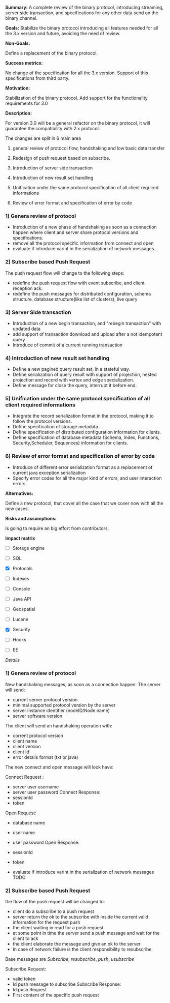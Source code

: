 **Summary:**
A complete review of the binary protocol, introducing streaming, server side transaction, and specifications for any other data send on the binary channel.

**Goals:**
Stabilize the binary protocol introducing all features needed for all the 3.x version and future, avoiding the need of review.

**Non-Goals:**

Define a replacement of the binary protocol.

**Success metrics:**

No change of the specification for all the 3.x version.
Support of this specifications from third party.

**Motivation:**

Stabilization of the binary protocol.
Add support for the functionality requirements for 3.0

**Description:**

For version 3.0 will be a general refactor on the binary protocol, it will guarantee the compatibility with 2.x protocol.

The changes are split in 6 main area

1. general review of protocol flow, handshaking and low basic data transfer

2. Redesign of push request based on subscribe.

3. Introduction of server side transaction

4. Introduction of new result set handling

5. Unification under the same protocol specification of all client required informations

6. Review of error format and specification of error by code


### 1) Genera review of protocol 

 - Introduction of a new phase of handshaking as soon as a connection happen where client and server share protocol versions and specifications.
 - remove all the protocol specific information from connect and open
 - evaluate if introduce varint in the serialization of network messages.


### 2)  Subscribe based Push Request 

The push request flow will change to the following steps:

 - redefine the push request flow with event subscribe, and client reception ack.
 - redefine the push messages for distributed configuration, schema structure, database structure(like list of clusters), live query


### 3) Server Side transaction

 - Introduction of a new begin transaction, and "rebegin transaction" with updated data
 - add support of transaction download and upload after a not idempotent query
 - Introduce of commit of a current running transaction


### 4) Introduction of new result set handling

 - Define a new pagined query result set, in a stateful way.
 - Define serialization of query result with support of  projection, nested projection and record with vertex and edge specialization.
 - Define message for close the query, interrupt it before end.


### 5) Unification under the same protocol specification of all client required informations

 - Integrate the record serialization format in the protocol, making it to follow the protocol versions.
 - Define specification of storage metadata.
 - Define specification of distributed configuration information for clients.
 - Define specification of database metadata (Schema, Index, Functions, Security,Scheduler, Sequences) information for clients.

### 6)  Review of error format and specification of error by code

 - Introduce of different error serialization format as a replacement of current java exception serialization
 - Specify error codes for all the major kind of errors, and user interaction errors.


**Alternatives:**

Define a new protocol, that cover all the case that we cover now with all the new cases.

**Risks and assumptions:**

Is going to require an big effort from contributors.

**Impact matrix**

- [ ] Storage engine
- [ ] SQL
- [x] Protocols
- [ ] Indexes
- [ ] Console
- [ ] Java API
- [ ] Geospatial
- [ ] Lucene
- [x] Security
- [ ] Hooks
- [ ] EE


*Details*

### 1) Genera review of protocol 

New handshaking messages, as soon as a connection happen:
The server will send:
 - current server protocol version
 - minimal supported protocol version by the server
 - server instance identifier (nodeID/Node name)
 - server software version 
 
 The client will send an handshaking operation with:
 - corrent protocol version
 - client name
 - client version
 - client id
 - error details format (txt or java)
 
 The new connect and open message will look have:
 
 Connect Request :
 - server user username
 - server user password
 Connect Response:
 - sessionId
 - token
 
 Open Request:
  - database name
  - user name
  - user password
 Open Response:
  - sessionId
  - token
 
 - evaluate if introduce varint in the serialization of network messages
  TODO


### 2)  Subscribe based Push Request 

the flow of the push request will be changed to:

 - client do a subscribe to a push request
 - server return the ok to the subscribe with inside the current valid information for the request push
 - the client waiting in read for a push request
 - at some point in time the server send a push message and wait for the client to ack
 - the client elaborate the message and give an ok to the server
 - In case of network failure is the client responsibility to resubscribe


Base messages are *Subscribe*, *resubscribe*, *push*, *usubscribe*

Subscribe Request:
 - valid token  
 - Id push message to subscribe
Subscribe Response:
 - Id push Request
 - First content of the specific push request
 
 

